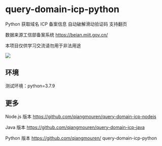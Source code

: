 # query-domain-icp-python

Python 获取域名 ICP 备案信息 自动破解滑动验证码 支持翻页

数据来源工信部备案系统 https://beian.miit.gov.cn/

本项目仅供学习交流请勿用于非法用途

![](https://p.sda1.dev/13/ebfc449f759b9aa2065245cedcbeb422/GIF%202023-10-31%2016-53-09.gif)

## 环境

测试环境：python=3.7.9

## 更多

Node.js 版本 https://github.com/qiangmouren/query-domain-icp-nodejs

Java 版本 https://github.com/qiangmouren/query-domain-icp-java

Python 版本 https://github.com/qiangmouren/ query-domain-icp-python
